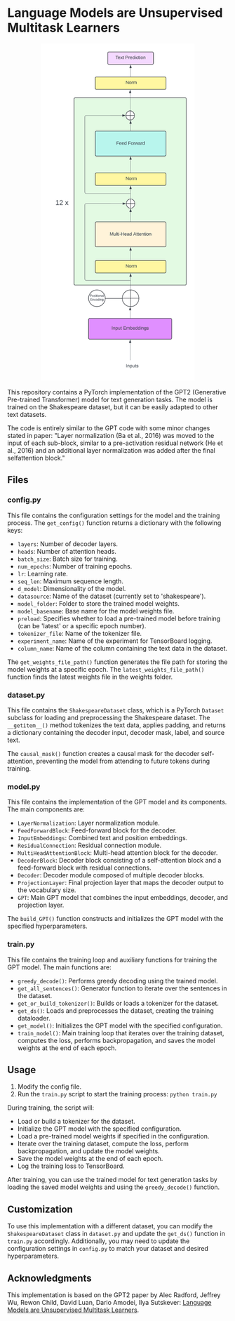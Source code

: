 # Language Models are Unsupervised Multitask Learners

<p align="center">
<img src="images/gpt2.png?raw=true" alt="GPT-Architecture" width="350"/>
</p>


This repository contains a PyTorch implementation of the GPT2 (Generative Pre-trained Transformer) model for text generation tasks. The model is trained on the Shakespeare dataset, but it can be easily adapted to other text datasets.

The code is entirely similar to the GPT code with some minor changes stated in paper: 
"Layer normalization (Ba et al., 2016)
was moved to the input of each sub-block, similar to a
pre-activation residual network (He et al., 2016) and an
additional layer normalization was added after the final selfattention block." 

## Files

### config.py

This file contains the configuration settings for the model and the training process. The `get_config()` function returns a dictionary with the following keys:

- `layers`: Number of decoder layers.
- `heads`: Number of attention heads.
- `batch_size`: Batch size for training.
- `num_epochs`: Number of training epochs.
- `lr`: Learning rate.
- `seq_len`: Maximum sequence length.
- `d_model`: Dimensionality of the model.
- `datasource`: Name of the dataset (currently set to 'shakespeare').
- `model_folder`: Folder to store the trained model weights.
- `model_basename`: Base name for the model weights file.
- `preload`: Specifies whether to load a pre-trained model before training (can be 'latest' or a specific epoch number).
- `tokenizer_file`: Name of the tokenizer file.
- `experiment_name`: Name of the experiment for TensorBoard logging.
- `column_name`: Name of the column containing the text data in the dataset.

The `get_weights_file_path()` function generates the file path for storing the model weights at a specific epoch. The `latest_weights_file_path()` function finds the latest weights file in the weights folder.

### dataset.py

This file contains the `ShakespeareDataset` class, which is a PyTorch `Dataset` subclass for loading and preprocessing the Shakespeare dataset. The `__getitem__()` method tokenizes the text data, applies padding, and returns a dictionary containing the decoder input, decoder mask, label, and source text.

The `causal_mask()` function creates a causal mask for the decoder self-attention, preventing the model from attending to future tokens during training.

### model.py

This file contains the implementation of the GPT model and its components. The main components are:

- `LayerNormalization`: Layer normalization module.
- `FeedForwardBlock`: Feed-forward block for the decoder.
- `InputEmbeddings`: Combined text and position embeddings.
- `ResidualConnection`: Residual connection module.
- `MultiHeadAttentionBlock`: Multi-head attention block for the decoder.
- `DecoderBlock`: Decoder block consisting of a self-attention block and a feed-forward block with residual connections.
- `Decoder`: Decoder module composed of multiple decoder blocks.
- `ProjectionLayer`: Final projection layer that maps the decoder output to the vocabulary size.
- `GPT`: Main GPT model that combines the input embeddings, decoder, and projection layer.

The `build_GPT()` function constructs and initializes the GPT model with the specified hyperparameters.

### train.py

This file contains the training loop and auxiliary functions for training the GPT model. The main functions are:

- `greedy_decode()`: Performs greedy decoding using the trained model.
- `get_all_sentences()`: Generator function to iterate over the sentences in the dataset.
- `get_or_build_tokenizer()`: Builds or loads a tokenizer for the dataset.
- `get_ds()`: Loads and preprocesses the dataset, creating the training dataloader.
- `get_model()`: Initializes the GPT model with the specified configuration.
- `train_model()`: Main training loop that iterates over the training dataset, computes the loss, performs backpropagation, and saves the model weights at the end of each epoch.

## Usage

1. Modify the config file.
2. Run the `train.py` script to start the training process: `python train.py`

During training, the script will:

- Load or build a tokenizer for the dataset.
- Initialize the GPT model with the specified configuration.
- Load a pre-trained model weights if specified in the configuration.
- Iterate over the training dataset, compute the loss, perform backpropagation, and update the model weights.
- Save the model weights at the end of each epoch.
- Log the training loss to TensorBoard.

After training, you can use the trained model for text generation tasks by loading the saved model weights and using the `greedy_decode()` function.

## Customization

To use this implementation with a different dataset, you can modify the `ShakespeareDataset` class in `dataset.py` and update the `get_ds()` function in `train.py` accordingly. Additionally, you may need to update the configuration settings in `config.py` to match your dataset and desired hyperparameters.

## Acknowledgments

This implementation is based on the GPT2 paper by Alec Radford, Jeffrey Wu, Rewon Child, David Luan, Dario Amodei, Ilya Sutskever: [Language Models are Unsupervised Multitask Learners](https://d4mucfpksywv.cloudfront.net/better-language-models/language_models_are_unsupervised_multitask_learners.pdf).